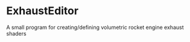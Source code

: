 ExhaustEditor
=============

A small program for creating/defining volumetric rocket engine exhaust shaders

